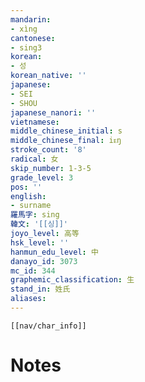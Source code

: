 ```yaml
---
mandarin:
- xìng
cantonese:
- sing3
korean:
- 성
korean_native: ''
japanese:
- SEI
- SHOU
japanese_nanori: ''
vietnamese:
middle_chinese_initial: s
middle_chinese_final: iᴇŋ
stroke_count: '8'
radical: 女
skip_number: 1-3-5
grade_level: 3
pos: ''
english:
- surname
羅馬字: sing
韓文: '[[싱]]'
joyo_level: 高等
hsk_level: ''
hanmun_edu_level: 中
danayo_id: 3073
mc_id: 344
graphemic_classification: 生
stand_in: 姓氏
aliases:
---
```

```meta-bind-embed
[[nav/char_info]]
```

# Notes

